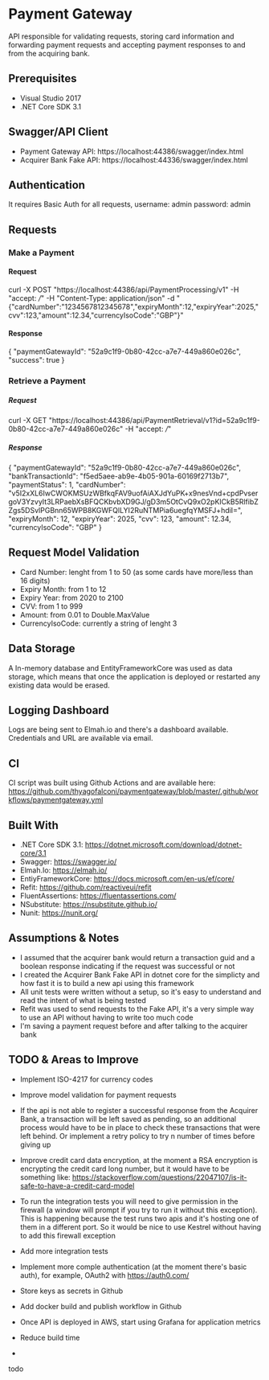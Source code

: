 # Payment Gateway

API responsible for validating requests, storing card information and forwarding payment requests and accepting payment responses to and from the acquiring bank.

## Prerequisites

* Visual Studio 2017
* .NET Core SDK 3.1

## Swagger/API Client

* Payment Gateway API: https://localhost:44386/swagger/index.html
* Acquirer Bank Fake API: https://localhost:44336/swagger/index.html

## Authentication

It requires Basic Auth for all requests, username: admin password: admin

## Requests

### Make a Payment

#### Request
curl -X POST "https://localhost:44386/api/PaymentProcessing/v1" -H "accept: */*" -H "Content-Type: application/json" -d "{\"cardNumber\":\"1234567812345678\",\"expiryMonth\":12,\"expiryYear\":2025,\"cvv\":123,\"amount\":12.34,\"currencyIsoCode\":\"GBP\"}"

#### Response
{
  "paymentGatewayId": "52a9c1f9-0b80-42cc-a7e7-449a860e026c",
  "success": true
}

### Retrieve a Payment

##### Request
curl -X GET "https://localhost:44386/api/PaymentRetrieval/v1?id=52a9c1f9-0b80-42cc-a7e7-449a860e026c" -H "accept: */*"

##### Response
{
  "paymentGatewayId": "52a9c1f9-0b80-42cc-a7e7-449a860e026c",
  "bankTransactionId": "f5ed5aee-ab9e-4b05-901a-60169f2713b7",
  "paymentStatus": 1,
  "cardNumber": "v5I2xXL6IwCWOKMSUzWBfkqFAV9uofAiAXJdYuPK+x9nesVnd+cpdPvsergoV3YzvyIt3LRPaebXsBFQCKbvbXD9GJ/gD3m5OtCvQ9xO2pKICkB5RlfibZZgs5DSvlPGBnn65WPB8KGWFQlLYI2RuNTMPia6uegfqYMSFJ+hdiI=",
  "expiryMonth": 12,
  "expiryYear": 2025,
  "cvv": 123,
  "amount": 12.34,
  "currencyIsoCode": "GBP"
}

## Request Model Validation

* Card Number: lenght from 1 to 50 (as some cards have more/less than 16 digits)
* Expiry Month: from 1 to 12
* Expiry Year: from 2020 to 2100
* CVV: from 1 to 999
* Amount: from 0.01 to Double.MaxValue
* CurrencyIsoCode: currently a string of lenght 3 

## Data Storage

A In-memory database and EntityFrameworkCore was used as data storage, which means that once the application is deployed or restarted any existing data would be erased.

## Logging Dashboard

Logs are being sent to Elmah.io and there's a dashboard available. Credentials and URL are available via email.

## CI

CI script was built using Github Actions and are available here: https://github.com/thyagofalconi/paymentgateway/blob/master/.github/workflows/paymentgateway.yml

## Built With

* .NET Core SDK 3.1: https://dotnet.microsoft.com/download/dotnet-core/3.1
* Swagger: https://swagger.io/
* Elmah.Io: https://elmah.io/
* EntiyFrameworkCore: https://docs.microsoft.com/en-us/ef/core/
* Refit: https://github.com/reactiveui/refit
* FluentAssertions: https://fluentassertions.com/
* NSubstitute: https://nsubstitute.github.io/
* Nunit: https://nunit.org/

## Assumptions & Notes

* I assumed that the acquirer bank would return a transaction guid and a boolean response indicating if the request was successful or not
* I created the Acquirer Bank Fake API in dotnet core for the simplicty and how fast it is to build a new api using this framework
* All unit tests were written without a setup, so it's easy to understand and read the intent of what is being tested
* Refit was used to send requests to the Fake API, it's a very simple way to use an API without having to write too much code
* I'm saving a payment request before and after talking to the acquirer bank

## TODO & Areas to Improve

* Implement ISO-4217 for currency codes
* Improve model validation for payment requests
* If the api is not able to register a successful response from the Acquirer Bank, a transaction will be left saved as pending, so an additional process would have to be in place to check these transactions that were left behind. Or implement a retry policy to try n number of times before giving up
* Improve credit card data encryption, at the moment a RSA encryption is encrypting the credit card long number, but it would have to be something like: https://stackoverflow.com/questions/22047107/is-it-safe-to-have-a-credit-card-model
* To run the integration tests you will need to give permission in the firewall (a window will prompt if you try to run it without this exception). This is happening because the test runs two apis and it's hosting one of them in a different port. So it would be nice to use Kestrel without having to add this firewall exception
* Add more integration tests
* Implement more comple authentication (at the moment there's basic auth), for example, OAuth2 with https://auth0.com/
* Store keys as secrets in Github
* Add docker build and publish workflow in Github
* Once API is deployed in AWS, start using Grafana for application metrics
* Reduce build time



* 

todo

